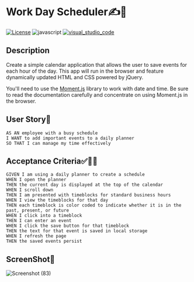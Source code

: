 # Work Day Scheduler✍📖
[![License](https://img.shields.io/badge/License-Apache%202.0-green.svg)](https://opensource.org/licenses/Apache-2.0)
![javascript](https://aleen42.github.io/badges/src/javascript.svg) 
[![visual_studio_code](https://aleen42.github.io/badges/src/visual_studio_code.svg)](https://code.visualstudio.com) 

## Description
Create a simple calendar application that allows the user to save events for each hour of the day. This app will run in the browser and feature dynamically updated HTML and CSS powered by jQuery.

You'll need to use the [Moment.js](https://momentjs.com/) library to work with date and time. Be sure to read the documentation carefully and concentrate on using Moment.js in the browser.

## User Story🙌

```
AS AN employee with a busy schedule
I WANT to add important events to a daily planner
SO THAT I can manage my time effectively
```

## Acceptance Criteria✅👨‍💻

```
GIVEN I am using a daily planner to create a schedule
WHEN I open the planner
THEN the current day is displayed at the top of the calendar
WHEN I scroll down
THEN I am presented with timeblocks for standard business hours
WHEN I view the timeblocks for that day
THEN each timeblock is color coded to indicate whether it is in the past, present, or future
WHEN I click into a timeblock
THEN I can enter an event
WHEN I click the save button for that timeblock
THEN the text for that event is saved in local storage
WHEN I refresh the page
THEN the saved events persist
```

## ScreenShot📸
![Screenshot (83)](https://user-images.githubusercontent.com/62157127/88461673-823fc680-ce73-11ea-9ed0-1fb34a744aa9.png)
